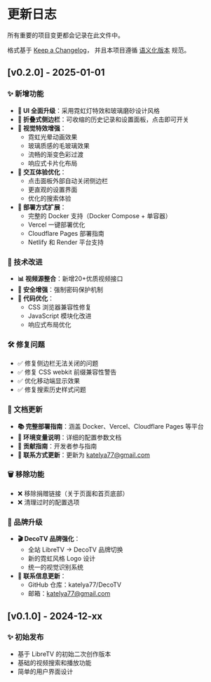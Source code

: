 # 更新日志

所有重要的项目变更都会记录在此文件中。

格式基于 [Keep a Changelog](https://keepachangelog.com/zh-CN/1.0.0/)，
并且本项目遵循 [语义化版本](https://semver.org/lang/zh-CN/) 规范。

## [v0.2.0] - 2025-01-01

### ✨ 新增功能
- **🎨 UI 全面升级**：采用霓虹灯特效和玻璃磨砂设计风格
- **🔧 折叠式侧边栏**：可收缩的历史记录和设置面板，点击即可开关
- **🌈 视觉特效增强**：
  - 霓虹光晕动画效果
  - 玻璃质感的毛玻璃效果
  - 流畅的渐变色彩过渡
  - 响应式卡片化布局
- **📱 交互体验优化**：
  - 点击面板外部自动关闭侧边栏
  - 更直观的设置界面
  - 优化的搜索体验
- **🚀 部署方式扩展**：
  - 完整的 Docker 支持（Docker Compose + 单容器）
  - Vercel 一键部署优化
  - Cloudflare Pages 部署指南
  - Netlify 和 Render 平台支持

### 🔧 技术改进
- **📊 视频源整合**：新增20+优质视频接口
- **🔐 安全增强**：强制密码保护机制
- **🎯 代码优化**：
  - CSS 浏览器兼容性修复
  - JavaScript 模块化改进
  - 响应式布局优化

### 🛠️ 修复问题
- ✅ 修复侧边栏无法关闭的问题
- ✅ 修复 CSS webkit 前缀兼容性警告
- ✅ 优化移动端显示效果
- ✅ 修复搜索历史样式问题

### 📝 文档更新
- **📚 完整部署指南**：涵盖 Docker、Vercel、Cloudflare Pages 等平台
- **🔑 环境变量说明**：详细的配置参数文档
- **🤝 贡献指南**：开发者参与指南
- **📧 联系方式更新**：更新为 katelya77@gmail.com

### 🗑️ 移除功能
- ❌ 移除捐赠链接（关于页面和首页底部）
- ❌ 清理过时的配置选项

### 🔄 品牌升级
- **🎬 DecoTV 品牌强化**：
  - 全站 LibreTV → DecoTV 品牌切换
  - 新的霓虹风格 Logo 设计
  - 统一的视觉识别系统
- **📧 联系信息更新**：
  - GitHub 仓库：katelya77/DecoTV
  - 邮箱：katelya77@gmail.com

## [v0.1.0] - 2024-12-xx

### ✨ 初始发布
- 基于 LibreTV 的初始二次创作版本
- 基础的视频搜索和播放功能
- 简单的用户界面设计
